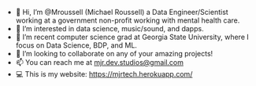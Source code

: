 - 👋 Hi, I’m @Mroussell (Michael Roussell) a Data Engineer/Scientist working at a government non-profit working with mental health care.
- 👀 I’m interested in data science, music/sound, and dapps.
- 🌱 I’m recent computer science grad at Georgia State University, where I focus on Data Science, BDP, and ML.
- 💞️ I’m looking to collaborate on any of your amazing projects!
- 📫 You can reach me at mjr.dev.studios@gmail.com
- 💻 This is my website: https://mjrtech.herokuapp.com/

<!---
Mroussell/Mroussell is a ✨ special ✨ repository because its `README.md` (this file) appears on your GitHub profile.
You can click the Preview link to take a look at your changes.
--->
